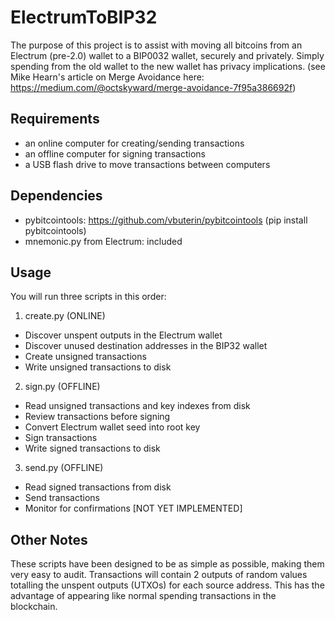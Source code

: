 ElectrumToBIP32
===============
The purpose of this project is to assist with moving all bitcoins from an Electrum (pre-2.0) wallet to a BIP0032 wallet, securely and privately. Simply spending from the old wallet to the new wallet has privacy implications. (see Mike Hearn's article on Merge Avoidance here: https://medium.com/@octskyward/merge-avoidance-7f95a386692f)

Requirements
------------
- an online computer for creating/sending transactions
- an offline computer for signing transactions
- a USB flash drive to move transactions between computers

Dependencies
------------
- pybitcointools: https://github.com/vbuterin/pybitcointools (pip install pybitcointools)
- mnemonic.py from Electrum: included

Usage
-----
You will run three scripts in this order:

1. create.py (ONLINE)
 - Discover unspent outputs in the Electrum wallet
 - Discover unused destination addresses in the BIP32 wallet
 - Create unsigned transactions
 - Write unsigned transactions to disk

2. sign.py (OFFLINE)
 - Read unsigned transactions and key indexes from disk
 - Review transactions before signing
 - Convert Electrum wallet seed into root key
 - Sign transactions
 - Write signed transactions to disk

3. send.py (OFFLINE)
 - Read signed transactions from disk
 - Send transactions
 - Monitor for confirmations [NOT YET IMPLEMENTED]

Other Notes
-----------
These scripts have been designed to be as simple as possible, making them very easy to audit. Transactions will contain 2 outputs of random values totalling the unspent outputs (UTXOs) for each source address. This has the advantage of appearing like normal spending transactions in the blockchain.

